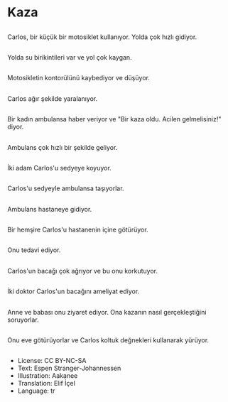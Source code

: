 # Kaza

##
Carlos, bir küçük bir motosiklet kullanıyor. Yolda çok hızlı gidiyor.

##
Yolda su birikintileri var ve yol çok kaygan.

##
Motosikletin kontorülünü kaybediyor ve düşüyor.

##
Carlos ağır şekilde yaralanıyor.

##
Bir kadın ambulansa haber veriyor ve "Bir kaza oldu. Acilen gelmelisiniz!" diyor.

##
Ambulans çok hızlı bir şekilde geliyor.

##
İki adam Carlos'u sedyeye koyuyor.

##
Carlos'u sedyeyle ambulansa taşıyorlar.

##
Ambulans hastaneye gidiyor.

##
Bir hemşire Carlos'u hastanenin içine götürüyor.

##
Onu tedavi ediyor.

##
Carlos'un bacağı çok ağrıyor ve bu onu korkutuyor.

##
İki doktor Carlos'un bacağını ameliyat ediyor.

##
Anne ve babası onu ziyaret ediyor. Ona kazanın nasıl gerçekleştiğini soruyorlar.

##
Onu eve götürüyorlar ve Carlos koltuk değnekleri kullanarak yürüyor.

##
* License: CC BY-NC-SA
* Text: Espen Stranger-Johannessen
* Illustration: Aakanee
* Translation: Elif İçel
* Language: tr
